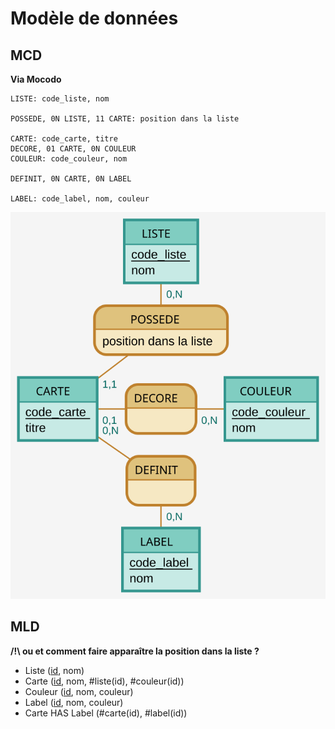 # Modèle de données

## MCD

**Via Mocodo**

```
LISTE: code_liste, nom

POSSEDE, 0N LISTE, 11 CARTE: position dans la liste

CARTE: code_carte, titre
DECORE, 01 CARTE, 0N COULEUR
COULEUR: code_couleur, nom

DEFINIT, 0N CARTE, 0N LABEL

LABEL: code_label, nom, couleur
```

![MCD](okanban_mcd.svg)

## MLD

**/!\ ou et comment faire apparaître la position dans la liste ?**

- Liste (<ins>id</ins>, nom)
- Carte (<ins>id</ins>, nom, #liste(id), #couleur(id))
- Couleur (<ins>id</ins>, nom, couleur)
- Label (<ins>id</ins>, nom, couleur)
- Carte HAS Label (#carte(id), #label(id))
